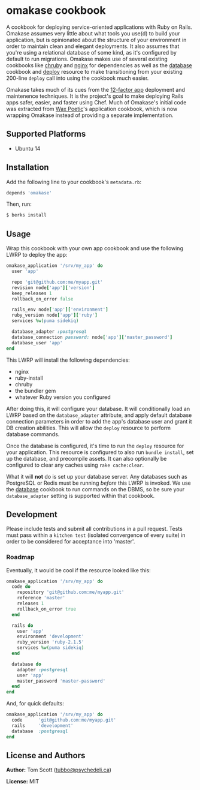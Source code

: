 # omakase cookbook

A cookbook for deploying service-oriented applications with Ruby on
Rails. Omakase assumes very little about what tools you use(d) to build
your application, but is opinionated about the structure of your
environment in order to maintain clean and elegant deployments. It also
assumes that you're using a relational database of some kind, as it's
configured by default to run migrations. Omakase makes use of several
existing cookbooks like [chruby][ch] and [nginx][ng] for dependencies as
well as the [database][db] cookbook and [deploy][dp] resource to make
transitioning from your existing 200-line `deploy` call into using the
cookbook much easier.

Omakase takes much of its cues from the [12-factor app][12f] deployment
and maintenence techniques. It is the project's goal to make deploying
Rails apps safer, easier, and faster using Chef. Much of Omakase's
initial code was extracted from [Wax Poetic][wp]'s application cookbook,
which is now wrapping Omakase instead of providing a separate
implementation.

## Supported Platforms

- Ubuntu 14

## Installation

Add the following line to your cookbook's `metadata.rb`:

```ruby
depends 'omakase'
```

Then, run:

```bash
$ berks install
```

## Usage

Wrap this cookbook with your own app cookbook and use the following
LWRP to deploy the app:

```ruby
omakase_application '/srv/my_app' do
  user 'app'

  repo 'git@github.com:me/myapp.git'
  revision node['app']['version']
  keep_releases 1
  rollback_on_error false

  rails_env node['app']['environment']
  ruby_version node['app']['ruby']
  services %w(puma sidekiq)

  database_adapter :postgresql
  database_connection password: node['app']['master_password']
  database_user 'app'
end
```

This LWRP will install the following dependencies:

- nginx
- ruby-install
- chruby
- the bundler gem
- whatever Ruby version you configured

After doing this, it will configure your database. It will conditionally
load an LWRP based on the `database_adapter` attribute, and apply
default database connection parameters in order to add the app's
database user and grant it DB creation abilities. This will allow the
`deploy` resource to perform database commands.

Once the database is configured, it's time to run the `deploy` resource
for your application. This resource is configured to also run `bundle
install`, set up the database, and precompile assets. It can also
optionally be configured to clear any caches using `rake cache:clear`.

What it will **not** do is set up your database server. Any databases
such as PostgreSQL or Redis must be running _before_ this LWRP is invoked.
We use the [database][db] cookbook to run commands on the DBMS, so be
sure your `database_adapter` setting is supported within that cookbook.

## Development

Please include tests and submit all contributions in a pull request.
Tests must pass within a `kitchen test` (isolated convergence of every
suite) in order to be considered for acceptance into 'master'.

### Roadmap

Eventually, it would be cool if the resource looked like this:

```ruby
omakase_application '/srv/my_app' do
  code do
    repository 'git@github.com:me/myapp.git'
    reference 'master'
    releases 1
    rollback_on_error true
  end

  rails do
    user 'app'
    environment 'development'
    ruby_version 'ruby-2.1.5'
    services %w(puma sidekiq)
  end

  database do
    adapter :postgresql
    user 'app'
    master_password 'master-password'
  end
end
```

And, for quick defaults:

```ruby
omakase_application '/srv/my_app' do
  code      'git@github.com:me/myapp.git'
  rails     'development'
  database  :postgresql
end
```


## License and Authors

**Author:** Tom Scott (<tubbo@psychedeli.ca>)

**License:** MIT

[db]: https://supermarket.chef.io/cookbooks/database
[ch]: https://supermarket.chef.io/cookbooks/chruby
[ng]: https://supermarket.chef.io/cookbooks/nginx
[dp]: https://docs.getchef.com/resource_deploy.html
[12f]: http://12factor.net/
[wp]: https://github.com/waxpoetic

